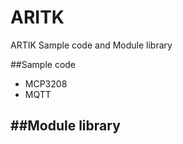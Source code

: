 # ARITK
ARTIK Sample code and Module library

##Sample code
 - MCP3208
 - MQTT

##Module library
 - 
